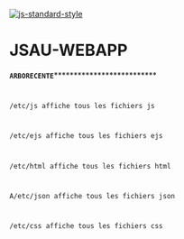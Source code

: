 [![js-standard-style](https://galilee.univ-paris13.fr/wp-content/uploads/logo-Institut-Galilee-UP13.jpg)](https://galilee.univ-paris13.fr/)
# JSAU-WEBAPP


********************`ARBORECENTE`**********************************************
# 
`/etc/js affiche tous les fichiers js`
# 
# 
`/etc/ejs affiche tous les fichiers ejs`
# 
`/etc/html affiche tous les fichiers html`
# 
`A/etc/json affiche tous les fichiers json`
# 
`/etc/css affiche tous les fichiers css`


